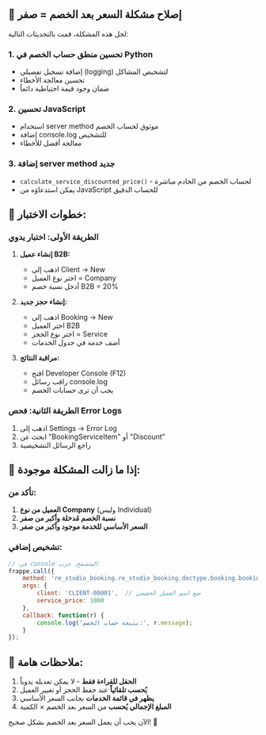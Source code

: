 ## 🔧 إصلاح مشكلة السعر بعد الخصم = صفر

لحل هذه المشكلة، قمت بالتحديثات التالية:

### 1. **تحسين منطق حساب الخصم في Python**
- إضافة تسجيل تفصيلي (logging) لتشخيص المشاكل
- تحسين معالجة الأخطاء
- ضمان وجود قيمة احتياطية دائماً

### 2. **تحسين JavaScript**
- استخدام server method موثوق لحساب الخصم
- إضافة console.log للتشخيص  
- معالجة أفضل للأخطاء

### 3. **إضافة server method جديد**
- `calculate_service_discounted_price()` - لحساب الخصم من الخادم مباشرة
- يمكن استدعاؤه من JavaScript للحساب الدقيق

## 🧪 خطوات الاختبار:

### الطريقة الأولى: اختبار يدوي
1. **إنشاء عميل B2B:**
   - اذهب إلى Client → New
   - اختر نوع العميل = Company  
   - أدخل نسبة خصم B2B = 20%

2. **إنشاء حجز جديد:**
   - اذهب إلى Booking → New
   - اختر العميل B2B
   - اختر نوع الحجز = Service
   - أضف خدمة في جدول الخدمات

3. **مراقبة النتائج:**
   - افتح Developer Console (F12)
   - راقب رسائل console.log
   - يجب أن ترى حسابات الخصم

### الطريقة الثانية: فحص Error Logs
1. اذهب إلى Settings → Error Log
2. ابحث عن "BookingServiceItem" أو "Discount"
3. راجع الرسائل التشخيصية

## 🚨 إذا ما زالت المشكلة موجودة:

### تأكد من:
1. **العميل من نوع Company** (وليس Individual)
2. **نسبة الخصم مُدخلة وأكبر من صفر**
3. **السعر الأساسي للخدمة موجود وأكبر من صفر**

### تشخيص إضافي:
```javascript
// في console المتصفح، جرب:
frappe.call({
    method: 're_studio_booking.re_studio_booking.doctype.booking.booking.calculate_service_discounted_price',
    args: {
        client: 'CLIENT-00001',  // ضع اسم العميل الحقيقي
        service_price: 1000
    },
    callback: function(r) {
        console.log('نتيجة حساب الخصم:', r.message);
    }
});
```

## 📝 ملاحظات هامة:

1. **الحقل للقراءة فقط** - لا يمكن تعديله يدوياً
2. **يُحسب تلقائياً** عند حفظ الحجز أو تغيير العميل
3. **يظهر في قائمة الخدمات** بجانب السعر الأساسي
4. **المبلغ الإجمالي يُحسب** من السعر بعد الخصم × الكمية

الآن يجب أن يعمل السعر بعد الخصم بشكل صحيح! 🎉
